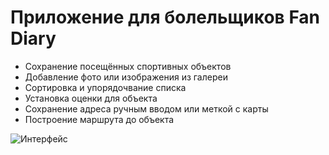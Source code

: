 # Приложение для болельщиков Fan Diary
- Сохранение посещённых спортивных объектов
- Добавление фото или изображения из галереи
- Сортировка и упорядочвание списка
- Установка оценки для объекта
- Сохранение адреса ручным вводом или меткой с карты
- Построение маршрута до объекта


![Интерфейс](https://disk.yandex.ru/i/VcavsISdJtsPuQ)
